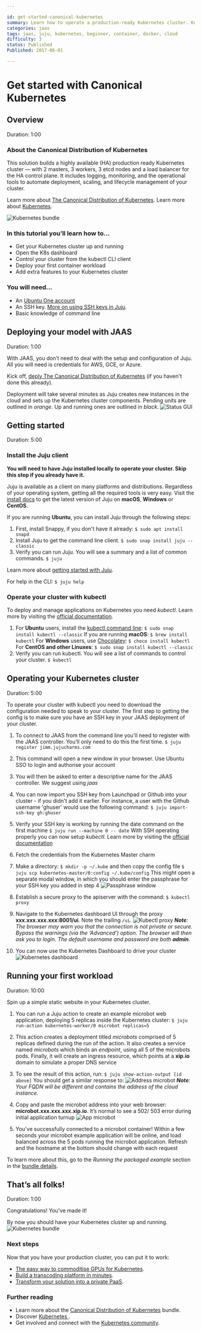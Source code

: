 ```yaml
---

id: get-started-canonical-kubernetes
summary: Learn how to operate a production-ready Kubernetes cluster. Kubernetes is a great open-source orchestration system for cloud native infrastructure.
categories: jaas
tags: jaas, juju, kubernetes, beginner, container, docker, cloud
difficulty: 3
status: Published
Published: 2017-06-01

---
```



# Get started with Canonical Kubernetes


## Overview
Duration: 1:00

### About the Canonical Distribution of Kubernetes

This solution builds a highly available (HA) production ready Kubernetes cluster — with 2 masters, 3 workers, 3 etcd nodes and a load balancer for the HA control plane. It includes logging, monitoring, and the operational tools to automate deployment, scaling, and lifecycle management of your cluster.

Learn more about [The Canonical Distribution of Kubernetes](https://jujucharms.com/canonical-kubernetes/).
Learn more about [Kubernetes](https://kubernetes.io/).

![Kubernetes bundle](./images/kubernetes-bundle.png)


### In this tutorial you’ll learn how to...

- Get your Kubernetes cluster up and running
- Open the K8s dashboard
- Control your cluster from the kubectl CLI client
- Deploy your first container workload
- Add extra features to your Kubernetes cluster


### You will need...

* An [Ubuntu One account](https://login.ubuntu.com/)
* An SSH key. [More on using SSH keys in Juju](https://jujucharms.com/docs/2.1/users-auth#credentials-and-ssh-keys).
* Basic knowledge of command line



## Deploying your model with JAAS
Duration: 1:00

With JAAS, you don’t need to deal with the setup and configuration of Juju. All you will need is credentials for AWS, GCE, or Azure.

Kick off, [deply The Canonical Distribution of Kubernetes](https://jujucharms.com/new?dd=bundle/canonical-kubernetes) (if you haven't done this already).

Deployment will take several minutes as Juju creates new instances in the cloud and sets up the Kubernetes cluster components. Pending units are outlined in *orange*. Up and running ones are outlined in *black*.
![Status GUI](./images/status-gui.png)



## Getting started
Duration: 5:00

### Install the Juju client

**You will need to have Juju installed locally to operate your cluster. Skip this step if you already have it.**

Juju is available as a client on many platforms and distributions. Regardless of your operating system, getting all the required tools is very easy. Visit the [install docs](https://jujucharms.com/docs/stable/reference-install#getting-the-latest-juju) to get the latest version of Juju on **macOS**, **Windows** or **CentOS**.

If you are running **Ubuntu**, you can install Juju through the following steps:

1. First, install Snappy, if you don't have it already:
`$ sudo apt install snapd`
2. Install Juju to get the command line client.
`$ sudo snap install juju --classic`
3. Verify you can run Juju. You will see a summary and a list of common commands.
`$ juju`

Learn more about [getting started with Juju](https://jujucharms.com/docs/stable/getting-started).

For help in the CLI:
`$ juju help`


### Operate your cluster with kubectl

To deploy and manage applications on Kubernetes you need *kubectl*. Learn more
by visiting the [official documentation](https://kubernetes.io/docs/user-guide/kubectl/).

1. For **Ubuntu** users, install the [kubectl command line](https://kubernetes.io/docs/tasks/tools/install-kubectl/):
`$ sudo snap install kubectl --classic`
If you are running **macOS**:
`$ brew install kubectl`
For **Windows** users, use [Chocolatey](https://chocolatey.org/install):
`$ choco install kubectl`
For **CentOS and other Linuxes**:
`$ sudo snap install kubectl --classic`
2. Verify you can run kubectl. You will see a list of commands to control your cluster.
`$ kubectl`


## Operating your Kubernetes cluster
Duration: 5:00

To operate your cluster with kubectl you need to download the configuration
needed to speak to your cluster. The first step to getting the config is to
make sure you have an SSH key in your JAAS deployment of your cluster.

1. To connect to JAAS from the command line you'll need to register with the JAAS controller. You’ll only need to do this the first time.
`$ juju register jimm.jujucharms.com`
2. This command will open a new window in your browser. Use Ubuntu SSO to login and authorise your account
3. You will then be asked to enter a descriptive name for the JAAS controller.  We suggest using *jaas*
4. You can now import you SSH key from Launchpad or Github into your cluster - if you didn't add it earlier. For instance, a user with the Github username 'ghuser' would use the following command:
`$ juju import-ssh-key gh:ghuser`
5. Verify your SSH key is working by running the date command on the
   first machine
`$ juju run --machine 0 -- date`
With SSH operating properly you can now setup *kubectl*. Learn more by visiting the [official documentation](https://kubernetes.io/docs/user-guide/kubectl/)
6. Fetch the credentials from the Kubernetes Master charm
7. Make a directory:
`$ mkdir -p ~/.kube`
and then copy the config file
`$ juju scp kubernetes-master/0:config ~/.kube/config`
This might open a separate modal window, in which you should enter the passphrase for your SSH key you added in step 4
![Passphrase window](./images/passphrase-window.png)
8. Establish a secure proxy to the apiserver with the command:
`$ kubectl proxy`

9. Navigate to the Kubernetes dashboard UI through the proxy **xxx.xxx.xxx.xxx:8001/ui**. Note the trailing `/ui`.
![Kubectl proxy](./images/kubectl-proxy.png)
_**Note**: The browser may warn you that the connection is not private or secure. Bypass the warnings (via the ‘Advanced’) option. The browser will then ask you to login. The default username and password are both **admin**._

10. You can now use the Kubernetes Dashboard to drive your cluster
![Kubernetes dashboard](./images/kubernetes-dashboard.png)


## Running your first workload
Duration: 10:00

Spin up a simple static website in your Kubernetes cluster.

1. You can run a Juju action to create an example microbot web application, deploying 5 replicas inside the Kubernetes cluster:
`$ juju run-action kubernetes-worker/0 microbot replicas=5`  
2. This action creates a deployment titled *microbots* comprised of 5 replicas defined during the run of the action. It also creates a service named *microbots* which binds an *endpoint*, using all 5 of the microbots pods. Finally, it will create an ingress resource, which points at a **xip.io** domain to simulate a proper DNS service
3. To see the result of this action, run:
 `$ juju show-action-output [id above]`
You should get a similar response to:
![Address microbot](./images/access-microbot.png)
_**Note**: Your FQDN will be different and contains the address of the cloud instance._

4. Copy and paste the microbot address into your web browser: **microbot.xxx.xxx.xxx.xip.io**. It’s normal to see a 502/ 503 error during initial application turnup
![App microbot](./images/app-microbot.png)
5. You've successfully connected to a microbot container! Within a few seconds your microbot example application will be online, and load balanced across the 5 pods running the microbot application. Refresh and the hostname at the bottom should change with each request

To learn more about this, go to the *Running the packaged example* section in the [bundle details](https://jujucharms.com/canonical-kubernetes/).



## That’s all folks!
Duration: 1:00

Congratulations! You’ve made it!

By now you should have your Kubernetes cluster up and running.
![Kubernetes bundle](./images/kubernetes-bundle.png)


### Next steps

Now that you have your production cluster, you can put it to work:

* [The easy way to commoditise GPUs for Kubernetes](https://medium.com/intuitionmachine/how-we-commoditized-gpus-for-kubernetes-7131f3e9231f).
* [Build a transcoding platform in minutes](https://github.com/deis/workflow).
* [Transform your solution into a private PaaS](https://insights.ubuntu.com/2017/03/27/job-concurrency-in-kubernetes-lxd-cpu-pinning-to-the-rescue/).


### Further reading

* Learn more about the [Canonical Distribution of Kubernetes](https://jujucharms.com/canonical-kubernetes/) bundle.
* Discover [Kubernetes ](https://jujucharms.com/kubernetes).
* Get involved and connect with the [Kubernetes community](https://kubernetes.io/community/).
